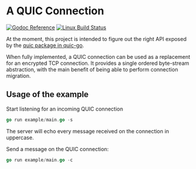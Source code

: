 # A QUIC Connection

[![Godoc Reference](https://img.shields.io/badge/godoc-reference-blue.svg?style=flat-square)](https://godoc.org/github.com/marten-seemann/quic-conn)
[![Linux Build Status](https://img.shields.io/travis/marten-seemann/quic-conn/master.svg?style=flat-square&label=linux+build)](https://travis-ci.org/marten-seemann/quic-conn)

At the moment, this project is intended to figure out the right API exposed by the [quic package in quic-go](https://github.com/lucas-clemente/quic-go).

When fully implemented, a QUIC connection can be used as a replacement for an encrypted TCP connection. It provides a single ordered byte-stream abstraction, with the main benefit of being able to perform connection migration.

## Usage of the example

Start listening for an incoming QUIC connection
```go
go run example/main.go -s
```
The server will echo every message received on the connection in uppercase.

Send a message on the QUIC connection:
```go
go run example/main.go -c
```
